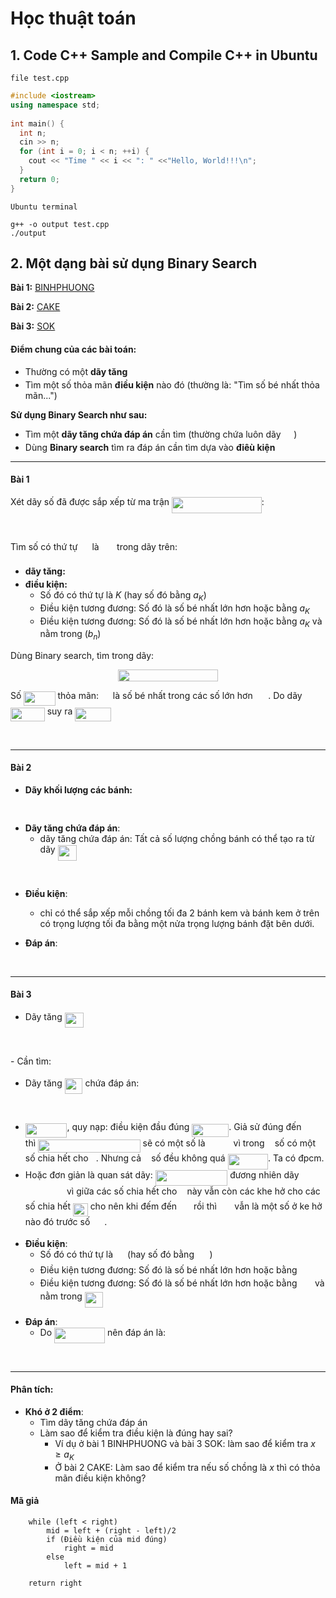 # Học thuật toán

## 1. Code C++ Sample and Compile C++ in Ubuntu

```file test.cpp```

```C++
#include <iostream>
using namespace std;
 
int main() {
  int n;
  cin >> n;
  for (int i = 0; i < n; ++i) {
    cout << "Time " << i << ": " <<"Hello, World!!!\n";
  }
  return 0;
}
```

```Ubuntu terminal```
```console
g++ -o output test.cpp
./output
```

## 2. Một dạng bài sử dụng Binary Search
**Bài 1:** [BINHPHUONG](https://v2.bigocoder.com/courses/45/lectures/598/problems/1125?view=statement)

**Bài 2:** [CAKE](https://v2.bigocoder.com/courses/45/lectures/598/problems/1126?view=statement)

**Bài 3:** [SOK](https://v2.bigocoder.com/courses/45/lectures/598/problems/1127?view=statement)

#### Điểm chung của các bài toán:
  - Thường có một **dãy tăng** <img src="svgs/6512cbd0d448700a036bf3a691c37acc.svg?invert_in_darkmode" align=middle width=16.81517804999999pt height=14.15524440000002pt/>
  - Tìm một số thỏa mãn **điều kiện** nào đó (thường là: "Tìm số bé nhất thỏa mãn...")

  **Sử dụng Binary Search như sau:**
  - Tìm một **dãy tăng chứa đáp án** cần tìm (thường chứa luôn dãy <img src="svgs/6512cbd0d448700a036bf3a691c37acc.svg?invert_in_darkmode" align=middle width=16.81517804999999pt height=14.15524440000002pt/>)
  - Dùng **Binary search** tìm ra đáp án cần tìm dựa vào **điêù kiện**
---

#### Bài 1


Xét dãy số  đã được sắp xếp từ ma trận <img src="svgs/cd5544558e1b8fda2122c6528964588d.svg?invert_in_darkmode" align=middle width=143.73913949999996pt height=26.76175259999998pt/>:

<p align="center"><img src="svgs/1a7225afdae8c5382a16b927db7f28e3.svg?invert_in_darkmode" align=middle width=294.34931129999995pt height=16.438356pt/></p>

Tìm số có thứ tự <img src="svgs/d6328eaebbcd5c358f426dbea4bdbf70.svg?invert_in_darkmode" align=middle width=15.13700594999999pt height=22.465723500000017pt/> là <img src="svgs/18388dd958853045e13e838cb9076390.svg?invert_in_darkmode" align=middle width=20.54082194999999pt height=14.15524440000002pt/> trong dãy trên:

  - **dãy tăng:** <img src="svgs/6512cbd0d448700a036bf3a691c37acc.svg?invert_in_darkmode" align=middle width=16.81517804999999pt height=14.15524440000002pt/>
  - **điều kiện:** 
    - Số đó có thứ tự là $K$ (hay số đó bằng $a_K$)
    - Điều kiện tương đương: Số đó là số bé nhất lớn hơn hoặc bằng $a_K$
    - Điều kiện tương đương: Số đó là số bé nhất lớn hơn hoặc bằng $a_K$ và nằm trong $(b_n)$



Dùng Binary search, tìm trong dãy: <p align="center"><img src="svgs/d7f9432e75e2f552763a7ef224f991b3.svg?invert_in_darkmode" align=middle width=160.61457719999999pt height=18.312383099999998pt/></p>

Số <img src="svgs/9c9fdc4c2227dafa78a577c8cc554cd9.svg?invert_in_darkmode" align=middle width=50.180624999999985pt height=22.831056599999986pt/> thỏa mãn: <img src="svgs/cbfb1b2a33b28eab8a3e59464768e810.svg?invert_in_darkmode" align=middle width=14.908688849999992pt height=22.465723500000017pt/> là số bé nhất trong các số lớn hơn <img src="svgs/18388dd958853045e13e838cb9076390.svg?invert_in_darkmode" align=middle width=20.54082194999999pt height=14.15524440000002pt/>. Do dãy <img src="svgs/f9d4c35781241262224c794779ff37d6.svg?invert_in_darkmode" align=middle width=54.73554239999999pt height=22.831056599999986pt/> suy ra <img src="svgs/68d2bebcd562b4ae5c84ad7e7ccb71e2.svg?invert_in_darkmode" align=middle width=57.36711914999999pt height=22.465723500000017pt/>

<p align="center"><img src="svgs/48ba87be7ded0954b4c732b8959c3094.svg?invert_in_darkmode" align=middle width=228.59061059999996pt height=16.438356pt/></p>

---
#### Bài 2
- **Dãy khối lượng các bánh:**
  <p align="center"><img src="svgs/41f1d2792f0c83c512dcaa84b65f35e1.svg?invert_in_darkmode" align=middle width=136.89888135pt height=16.438356pt/></p>
- **Dãy tăng chứa đáp án**:
  - dãy tăng chứa đáp án: Tất cả số lượng chồng bánh có thể tạo ra từ dãy <img src="svgs/bb3344fd34b5b34a751f89fb77f742aa.svg?invert_in_darkmode" align=middle width=30.422525099999987pt height=24.65753399999998pt/>
<p align="center"><img src="svgs/162ab714633198aea435b93f73697f2e.svg?invert_in_darkmode" align=middle width=201.98992275pt height=16.438356pt/></p>

- **Điều kiện**: 
  - chỉ có thể sắp xếp mỗi chồng tối đa 2 bánh kem và bánh kem ở trên có trọng lượng tối đa bằng một nửa trọng lượng bánh đặt bên dưới.

- **Đáp án**:
<p align="center"><img src="svgs/fb153135178e5fc41d03ede4adb32f4c.svg?invert_in_darkmode" align=middle width=600.02976165pt height=16.438356pt/></p>

----
#### Bài 3
* Dãy tăng <img src="svgs/bb3344fd34b5b34a751f89fb77f742aa.svg?invert_in_darkmode" align=middle width=30.422525099999987pt height=24.65753399999998pt/>
<p align="center"><img src="svgs/7cad805ab0c9a5403b563973b9f529c6.svg?invert_in_darkmode" align=middle width=278.82421875pt height=16.438356pt/></p>
  - Cần tìm: <img src="svgs/18388dd958853045e13e838cb9076390.svg?invert_in_darkmode" align=middle width=20.54082194999999pt height=14.15524440000002pt/>

* Dãy tăng <img src="svgs/ece3cbfa82d027419eb51dc4e8505433.svg?invert_in_darkmode" align=middle width=28.78816874999999pt height=24.65753399999998pt/> chứa đáp án:
<p align="center"><img src="svgs/c561793fa59f0d6999b3ca5ae0924117.svg?invert_in_darkmode" align=middle width=172.69203105pt height=16.438356pt/></p>

  - <img src="svgs/308767f0a0dda0449f3a3930114211e5.svg?invert_in_darkmode" align=middle width=66.63658319999999pt height=22.465723500000017pt/>, quy nạp: điều kiện đầu đúng <img src="svgs/d24558f0e461d42d989742e64f621286.svg?invert_in_darkmode" align=middle width=58.985887949999984pt height=21.18721440000001pt/>. Giả sử đúng đến <img src="svgs/d6328eaebbcd5c358f426dbea4bdbf70.svg?invert_in_darkmode" align=middle width=15.13700594999999pt height=22.465723500000017pt/> thì <img src="svgs/533c0b4a311b7acb252730eb512d6da4.svg?invert_in_darkmode" align=middle width=163.63117649999998pt height=21.18721440000001pt/> sẽ có một số là <img src="svgs/fcc50933a875b396d5cf8605857fa5db.svg?invert_in_darkmode" align=middle width=37.18474154999999pt height=14.15524440000002pt/> vì trong <img src="svgs/5dc642f297e291cfdde8982599601d7e.svg?invert_in_darkmode" align=middle width=8.219209349999991pt height=21.18721440000001pt/> số có một số chia hết cho <img src="svgs/5dc642f297e291cfdde8982599601d7e.svg?invert_in_darkmode" align=middle width=8.219209349999991pt height=21.18721440000001pt/>. Nhưng cả <img src="svgs/5dc642f297e291cfdde8982599601d7e.svg?invert_in_darkmode" align=middle width=8.219209349999991pt height=21.18721440000001pt/> số đều không quá <img src="svgs/f1b92acfd1155bc606b904ea6455c43b.svg?invert_in_darkmode" align=middle width=64.45204259999998pt height=24.65753399999998pt/>. Ta có đpcm.
  - Hoặc đơn giản là quan sát dãy: <img src="svgs/2c329f4ccb56d63dd5a078bfdcebe413.svg?invert_in_darkmode" align=middle width=115.60497959999998pt height=24.65753399999998pt/> đương nhiên dãy <img src="svgs/adee21fad675f83c06223fa42e6022a4.svg?invert_in_darkmode" align=middle width=62.245839149999995pt height=17.723762100000005pt/> vì giữa các số chia hết cho <img src="svgs/5dc642f297e291cfdde8982599601d7e.svg?invert_in_darkmode" align=middle width=8.219209349999991pt height=21.18721440000001pt/> này vẫn còn các khe hở cho các số chia hết <img src="svgs/a37833a5494dbc3407c97f8d3239d766.svg?invert_in_darkmode" align=middle width=23.744301899999993pt height=21.18721440000001pt/> cho nên khi đếm đến <img src="svgs/e174358fb892b6a64d40bb2a8cada9a4.svg?invert_in_darkmode" align=middle width=18.965471249999986pt height=14.15524440000002pt/> rồi thì <img src="svgs/18388dd958853045e13e838cb9076390.svg?invert_in_darkmode" align=middle width=20.54082194999999pt height=14.15524440000002pt/> vẫn là một số ở ke hở nào đó trước số <img src="svgs/e174358fb892b6a64d40bb2a8cada9a4.svg?invert_in_darkmode" align=middle width=18.965471249999986pt height=14.15524440000002pt/>.

* **Điều kiện**:
  - Số đó có thứ tự là <img src="svgs/d6328eaebbcd5c358f426dbea4bdbf70.svg?invert_in_darkmode" align=middle width=15.13700594999999pt height=22.465723500000017pt/> (hay số đó bằng <img src="svgs/18388dd958853045e13e838cb9076390.svg?invert_in_darkmode" align=middle width=20.54082194999999pt height=14.15524440000002pt/>)
  - Điều kiện tương đương: Số đó là số bé nhất lớn hơn hoặc bằng <img src="svgs/18388dd958853045e13e838cb9076390.svg?invert_in_darkmode" align=middle width=20.54082194999999pt height=14.15524440000002pt/>
  - Điều kiện tương đương: Số đó là số bé nhất lớn hơn hoặc bằng <img src="svgs/18388dd958853045e13e838cb9076390.svg?invert_in_darkmode" align=middle width=20.54082194999999pt height=14.15524440000002pt/> và nằm trong <img src="svgs/ece3cbfa82d027419eb51dc4e8505433.svg?invert_in_darkmode" align=middle width=28.78816874999999pt height=24.65753399999998pt/>

- **Đáp án**:
  - Do <img src="svgs/68af6b41938000900ac651c4ed8cff31.svg?invert_in_darkmode" align=middle width=81.12832364999998pt height=24.65753399999998pt/> nên đáp án là:
<p align="center"><img src="svgs/48ba87be7ded0954b4c732b8959c3094.svg?invert_in_darkmode" align=middle width=228.59061059999996pt height=16.438356pt/></p>

---------

#### Phân tích:
  - **Khó ở 2 điểm**:
    - Tìm dãy tăng chứa đáp án
    - Làm sao để kiểm tra điều kiện là đúng hay sai?
      - Ví dụ ở bài 1 BINHPHUONG và bài 3 SOK: làm sao để kiểm tra $x \ge a_K$
      - Ở bài 2 CAKE: Làm sao để kiểm tra nếu số chồng là $x$ thì có thỏa mãn điều kiện không?
#### Mã giả

```
    while (left < right)
        mid = left + (right - left)/2
        if (Điều kiện của mid đúng)
            right = mid
        else
            left = mid + 1

    return right
```

















